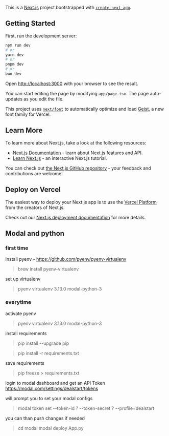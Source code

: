 This is a [Next.js](https://nextjs.org) project bootstrapped with [`create-next-app`](https://nextjs.org/docs/app/api-reference/cli/create-next-app).

## Getting Started

First, run the development server:

```bash
npm run dev
# or
yarn dev
# or
pnpm dev
# or
bun dev
```

Open [http://localhost:3000](http://localhost:3000) with your browser to see the result.

You can start editing the page by modifying `app/page.tsx`. The page auto-updates as you edit the file.

This project uses [`next/font`](https://nextjs.org/docs/app/building-your-application/optimizing/fonts) to automatically optimize and load [Geist](https://vercel.com/font), a new font family for Vercel.

## Learn More

To learn more about Next.js, take a look at the following resources:

- [Next.js Documentation](https://nextjs.org/docs) - learn about Next.js features and API.
- [Learn Next.js](https://nextjs.org/learn) - an interactive Next.js tutorial.

You can check out [the Next.js GitHub repository](https://github.com/vercel/next.js) - your feedback and contributions are welcome!

## Deploy on Vercel

The easiest way to deploy your Next.js app is to use the [Vercel Platform](https://vercel.com/new?utm_medium=default-template&filter=next.js&utm_source=create-next-app&utm_campaign=create-next-app-readme) from the creators of Next.js.

Check out our [Next.js deployment documentation](https://nextjs.org/docs/app/building-your-application/deploying) for more details.


<!-- TODO #4 update look tailwind formatting -->
<!-- TODO #5 build dynamic form -->


## Modal and python

### first time
Install pyenv -  https://github.com/pyenv/pyenv-virtualenv 
> brew install pyenv-virtualenv

set up virtualenv
> pyenv virtualenv 3.13.0 modal-python-3

### everytime
activate pyenv 
> pyenv virtualenv 3.13.0 modal-python-3

install requirements
> pip install --upgrade pip

> pip install -r requirements.txt

save requirements
> pip freeze > requirements.txt

login to modal dashboard and get an API Token https://modal.com/settings/dealstart/tokens

will prompt you to set your modal configs
> modal token set --token-id ? --token-secret ? --profile=dealstart

you can than push changes if needed 
> cd modal
> modal deploy App.py

